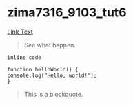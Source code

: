 # zima7316_9103_tut6

[Link Text](https://www.google.com)

> See what happen.

`
inline code
`

```
function helloWorld() {
console.log("Hello, world!");
}
```

> This is a blockquote.
